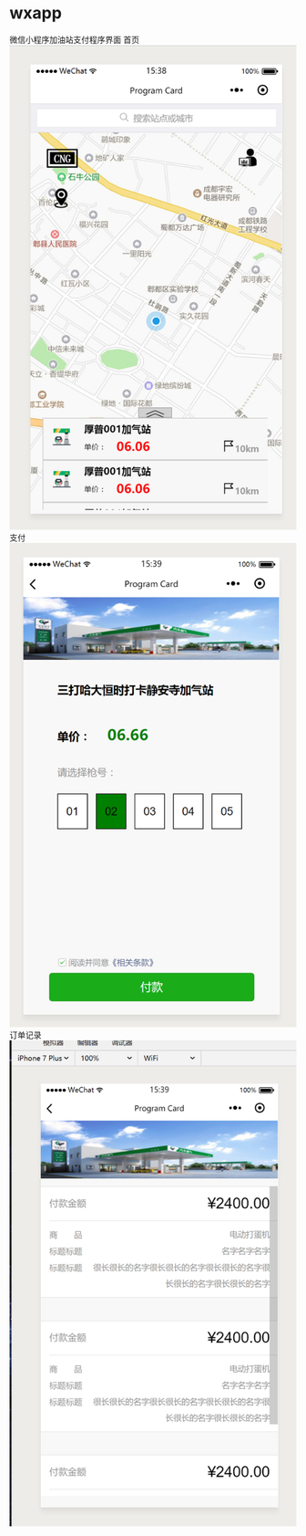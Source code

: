 # wxapp
微信小程序加油站支付程序界面
首页
![Image text](https://github.com/Fengqixian/wxapp/blob/master/images/QQ%E5%9B%BE%E7%89%8720180314153915.png)
支付
![Image text](https://github.com/Fengqixian/wxapp/blob/master/images/QQ%E5%9B%BE%E7%89%8720180314153936.png)
订单记录
![Image text](https://github.com/Fengqixian/wxapp/blob/master/images/QQ%E5%9B%BE%E7%89%8720180314153958.png)

